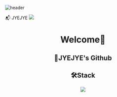 ![header](https://capsule-render.vercel.app/api?type=wave&color=gradient&customColorList=0,2,2,5,30&height=200&section=header&text=JYEJYE%20SPACE&fontSize=90)

:mailbox_with_mail: JYEJYE 
<a href="dldks1212@gmail.com">
   <img src="https://img.shields.io/badge/Gmail-d14836?style=flat-square&logo=Gmail&logoColor=white&link=dldks1212@gmail.com"/>
</a>

<div align="center">
  <h1>Welcome🎉</h1>
  <div>
    <h2>🌵JYEJYE's Github</h2>
  </div>
  
  <div>
    <h2>🛠Stack</h2>
    <img src="https://img.shields.io/badge/JAVA-brown?style=for-the-badge&logo=coffeescript&logoColor=white">
  </div>
</div>


